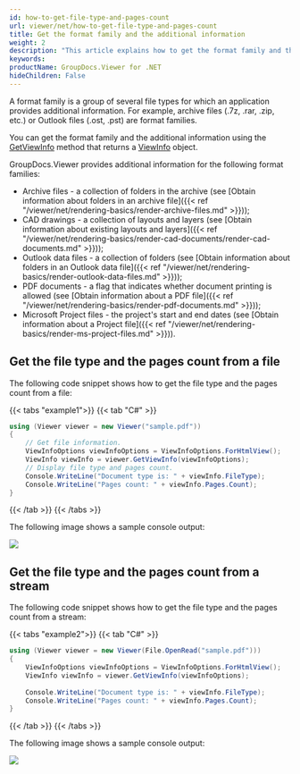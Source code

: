 ```yaml
---
id: how-to-get-file-type-and-pages-count
url: viewer/net/how-to-get-file-type-and-pages-count
title: Get the format family and the additional information
weight: 2
description: "This article explains how to get the format family and the additional information using .NET / C# with GroupDocs.Viewer for .NET."
keywords: 
productName: GroupDocs.Viewer for .NET
hideChildren: False
---
```

A format family is a group of several file types for which an application provides additional information. For example, archive files (.7z, .rar, .zip, etc.) or Outlook files (.ost, .pst) are format families.

You can get the format family and the additional information using the [GetViewInfo](https://reference.groupdocs.com/viewer/net/groupdocs.viewer/viewer/methods/getviewinfo) method that returns a [ViewInfo](https://reference.groupdocs.com/viewer/net/groupdocs.viewer.results/viewinfo) object.

GroupDocs.Viewer provides additional information for the following format families:

* Archive files - a collection of folders in the archive (see [Obtain information about folders in an archive file]({{< ref "/viewer/net/rendering-basics/render-archive-files.md" >}}));
* CAD drawings - a collection of layouts and layers (see [Obtain information about existing layouts and layers]({{< ref "/viewer/net/rendering-basics/render-cad-documents/render-cad-documents.md" >}}));
* Outlook data files - a collection of folders (see [Obtain information about folders in an Outlook data file]({{< ref "/viewer/net/rendering-basics/render-outlook-data-files.md" >}}));
* PDF documents - a flag that indicates whether document printing is allowed (see [Obtain information about a PDF file]({{< ref "/viewer/net/rendering-basics/render-pdf-documents.md" >}}));
* Microsoft Project files - the project's start and end dates (see [Obtain information about a Project file]({{< ref "/viewer/net/rendering-basics/render-ms-project-files.md" >}})).

## Get the file type and the pages count from a file

The following code snippet shows how to get the file type and the pages count from a file:

{{< tabs "example1">}}
{{< tab "C#" >}}
```csharp
using (Viewer viewer = new Viewer("sample.pdf"))
{
    // Get file information.
    ViewInfoOptions viewInfoOptions = ViewInfoOptions.ForHtmlView();
    ViewInfo viewInfo = viewer.GetViewInfo(viewInfoOptions);
    // Display file type and pages count.
    Console.WriteLine("Document type is: " + viewInfo.FileType);
    Console.WriteLine("Pages count: " + viewInfo.Pages.Count);
}
```
{{< /tab >}}
{{< /tabs >}}

The following image shows a sample console output:

![](/viewer/net/images/how-to-get-file-type-and-pages-count.png)

## Get the file type and the pages count from a stream

The following code snippet shows how to get the file type and the pages count from a stream:

{{< tabs "example2">}}
{{< tab "C#" >}}
```csharp
using (Viewer viewer = new Viewer(File.OpenRead("sample.pdf")))
{
    ViewInfoOptions viewInfoOptions = ViewInfoOptions.ForHtmlView();
    ViewInfo viewInfo = viewer.GetViewInfo(viewInfoOptions);
 
    Console.WriteLine("Document type is: " + viewInfo.FileType);
    Console.WriteLine("Pages count: " + viewInfo.Pages.Count);
}
```
{{< /tab >}}
{{< /tabs >}}

The following image shows a sample console output:

![](/viewer/net/images/how-to-get-file-type-and-pages-count.png)